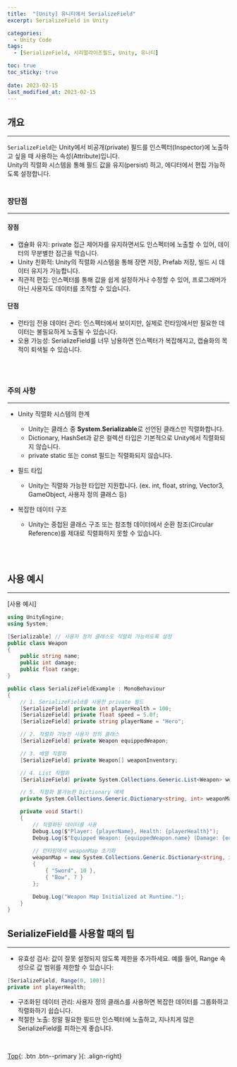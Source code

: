 ```yaml
---
title:  "[Unity] 유니티에서 SerializeField"
excerpt: SerializeField in Unity

categories:
  - Unity Code
tags:
  - [SerializeField, 시리얼라이즈필드, Unity, 유니티]

toc: true
toc_sticky: true
 
date: 2023-02-15
last_modified_at: 2023-02-15
---
```


## 개요
---
```SerializeField```는 Unity에서 비공개(private) 필드를 인스펙터(Inspector)에 노출하고 싶을 때 사용하는 속성(Attribute)입니다. <br>
Unity의 직렬화 시스템을 통해 필드 값을 유지(persist) 하고, 에디터에서 편집 가능하도록 설정합니다.<br><br>


### 장단점
---
#### 장점
* 캡슐화 유지: private 접근 제어자를 유지하면서도 인스펙터에 노출할 수 있어, 데이터의 무분별한 접근을 막습니다.
* Unity 친화적: Unity의 직렬화 시스템을 통해 장면 저장, Prefab 저장, 빌드 시 데이터 유지가 가능합니다.
* 직관적 편집: 인스펙터를 통해 값을 쉽게 설정하거나 수정할 수 있어, 프로그래머가 아닌 사용자도 데이터를 조작할 수 있습니다.

#### 단점
* 런타임 전용 데이터 관리: 인스펙터에서 보이지만, 실제로 런타임에서만 필요한 데이터는 불필요하게 노출될 수 있습니다.
* 오용 가능성: SerializeField를 너무 남용하면 인스펙터가 복잡해지고, 캡슐화의 목적이 퇴색될 수 있습니다.


<br><br>


### 주의 사항
---
* Unity 직렬화 시스템의 한계
  * Unity는 클래스 중 **System.Serializable**로 선언된 클래스만 직렬화합니다.
  * Dictionary, HashSet과 같은 컬렉션 타입은 기본적으로 Unity에서 직렬화되지 않습니다.
  * private static 또는 const 필드는 직렬화되지 않습니다.

* 필드 타입
  * Unity는 직렬화 가능한 타입만 지원합니다.
    (ex. int, float, string, Vector3, GameObject, 사용자 정의 클래스 등)

* 복잡한 데이터 구조
  * Unity는 중첩된 클래스 구조 또는 참조형 데이터에서 순환 참조(Circular Reference)를 제대로 직렬화하지 못할 수 있습니다.

<br><br>

## 사용 예시
---

[사용 예시]

```c#
using UnityEngine;
using System;

[Serializable] // 사용자 정의 클래스도 직렬화 가능하도록 설정
public class Weapon
{
    public string name;
    public int damage;
    public float range;
}

public class SerializeFieldExample : MonoBehaviour
{
    // 1. SerializeField를 사용한 private 필드
    [SerializeField] private int playerHealth = 100;
    [SerializeField] private float speed = 5.0f;
    [SerializeField] private string playerName = "Hero";

    // 2. 직렬화 가능한 사용자 정의 클래스
    [SerializeField] private Weapon equippedWeapon;

    // 3. 배열 직렬화
    [SerializeField] private Weapon[] weaponInventory;

    // 4. List 직렬화
    [SerializeField] private System.Collections.Generic.List<Weapon> weaponList;

    // 5. 직렬화 불가능한 Dictionary 예제
    private System.Collections.Generic.Dictionary<string, int> weaponMap; // 직렬화되지 않음

    private void Start()
    {
        // 직렬화된 데이터를 사용
        Debug.Log($"Player: {playerName}, Health: {playerHealth}");
        Debug.Log($"Equipped Weapon: {equippedWeapon.name} (Damage: {equippedWeapon.damage})");
        
        // 런타임에서 weaponMap 초기화
        weaponMap = new System.Collections.Generic.Dictionary<string, int>
        {
            { "Sword", 10 },
            { "Bow", 7 }
        };

        Debug.Log("Weapon Map Initialized at Runtime.");
    }
}

```

## SerializeField를 사용할 때의 팁
---
* 유효성 검사: 값이 잘못 설정되지 않도록 제한을 추가하세요. 예를 들어, Range 속성으로 값 범위를 제한할 수 있습니다:

```c#
[SerializeField, Range(0, 100)]
private int playerHealth;
```

* 구조화된 데이터 관리: 사용자 정의 클래스를 사용하면 복잡한 데이터를 그룹화하고 직렬화하기 쉽습니다.
* 적절한 노출: 정말 필요한 필드만 인스펙터에 노출하고, 지나치게 많은 SerializeField를 피하는게 좋습니다.

<br>

[Top](#){: .btn .btn--primary }{: .align-right}